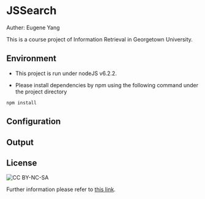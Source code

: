 # JSSearch

Auther: Eugene Yang

This is a course project of Information Retrieval in Georgetown University. 

## Environment

- This project is run under nodeJS v6.2.2.

- Please install dependencies by npm using the following command under the project directory

```shell
npm install
```

## Configuration

## Output

## License

![CC BY-NC-SA](https://licensebuttons.net/l/by-nc-sa/3.0/88x31.png)

Further information please refer to [this link](https://creativecommons.org/licenses/by-nc-sa/4.0/).


